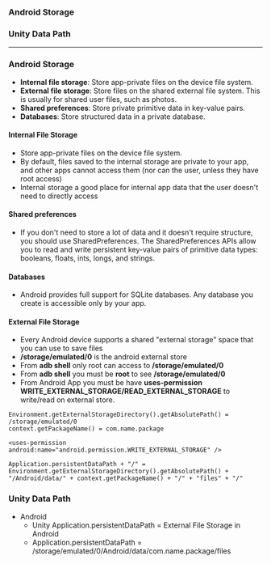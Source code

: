 
### Android Storage
### Unity Data Path

--------------------

### Android Storage
  * **Internal file storage**: Store app-private files on the device file system.
  * **External file storage**: Store files on the shared external file system. This is usually for shared user files, such as photos.
  * **Shared preferences**: Store private primitive data in key-value pairs.
  * **Databases**: Store structured data in a private database.
  
#### Internal File Storage

* Store app-private files on the device file system.
* By default, files saved to the internal storage are private to your app, and other apps cannot access them (nor can the user, unless they have root access)
* Internal storage a good place for internal app data that the user doesn't need to directly access

#### Shared preferences
* If you don't need to store a lot of data and it doesn't require structure, you should use SharedPreferences. The SharedPreferences APIs allow you to read and write persistent key-value pairs of primitive data types: booleans, floats, ints, longs, and strings.

#### Databases
* Android provides full support for SQLite databases. Any database you create is accessible only by your app.

#### External File Storage

* Every Android device supports a shared "external storage" space that you can use to save files
* **/storage/emulated/0** is the android external store
* From **adb shell** only root can access to **/storage/emulated/0**
* From **adb shell** you must be **root** to see **/storage/emulated/0**
* From Android App you must be have **uses-permission WRITE_EXTERNAL_STORAGE/READ_EXTERNAL_STORAGE** to write/read on external store.

```
Environment.getExternalStorageDirectory().getAbsolutePath() = /storage/emulated/0
context.getPackageName() = com.name.package

<uses-permission android:name="android.permission.WRITE_EXTERNAL_STORAGE" />

Application.persistentDataPath + "/" = Environment.getExternalStorageDirectory().getAbsolutePath() + "/Android/data/" + context.getPackageName() + "/" + "files" + "/"

```

### Unity Data Path

* Android
  * Unity Application.persistentDataPath = External File Storage in Android
  * Application.persistentDataPath = /storage/emulated/0/Android/data/com.name.package/files
